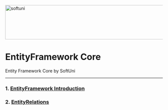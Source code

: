 [<img src='https://softuni.bg/content/images/svg-logos/software-university-logo.svg' alt='softuni' height='110' width='850'>](https://softuni.org/blog/what-is-softuni/)


# EntityFramework Core
Entity Framework Core by SoftUni

***

### 1. [EntityFramework Introduction](https://github.com/achkatam/EntityFrameworkCore/tree/main/EntityFramework%20Introduction%20Exercise)
### 2. [EntityRelations](https://github.com/achkatam/EntityFrameworkCore/tree/main/EntityRelations)
